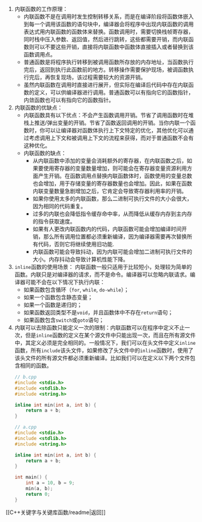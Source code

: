 1. 内联函数的工作原理：
	- 内联函数不是在调用时发生控制转移关系，而是在编译阶段将函数体嵌入到每一个调用该函数的语句块中，编译器会将程序中出现内联函数的调用表达式用内联函数的函数体来替换。函数调用时，需要切换栈帧寄存器，同时栈中压入参数、返回值，然后进行跳转，这些都需要开销，而内联函数则可以不要这些开销，直接将内联函数中函数体直接插入或者替换到该函数调用点。
	- 普通函数是将程序执行转移到被调用函数所存放的内存地址，当函数执行完后，返回到执行此函数前的地方。转移操作需要保护现场，被调函数执行完后，再恢复现场，该过程需要较大的资源开销。
	- 虽然内联函数在调用时直接进行展开，但实际在编译后代码中存在内联函数的定义，可以供编译器进行调用。普通函数可以有指向它的函数指针，内敛函数也可以有指向它的函数指针。
2. 内联函数的优缺点：
	- 内联函数具有以下优点：不会产生函数调用开销。节省了调用函数时在堆栈上推送/弹出变量的开销。节省了函数返回调用的开销。当你内联一个函数时，你可以让编译器对函数体执行上下文特定的优化，其他优化可以通过考虑调用上下文和被调用上下文的流程来获得，而对于普通函数不会有这种优化。
	- 内联函数的缺点：
		- 从内联函数中添加的变量会消耗额外的寄存器，在内联函数之后，如果要使用寄存器的变量数量增加，则可能会在寄存器变量资源利用方面产生开销。在函数调用点替换内联函数体时，函数使用的变量总数也会增加，用于存储变量的寄存器数量也会增加。因此，如果在函数内联变量数量急剧增加之后，它肯定会导致寄存器利用率的开销。
		- 如果你使用太多的内联函数，那么二进制可执行文件的大小会很大，因为相同的代码重复。
		- 过多的内联也会降低指令缓存命中率，从而降低从缓存内存到主内存的指令获取速度。
		- 如果有人更改内联函数内的代码，内联函数可能会增加编译时间开销，那么所有调用位置都必须重新编译，因为编译器需要再次替换所有代码，否则它将继续使用旧功能.
		- 内联函数可能会导致抖动，因为内联可能会增加二进制可执行文件的大小。内存抖动会导致计算机性能下降。
3. `inline`函数的使用场景：
	内联函数一般只适用于比较短小，处理较为简单的函数。内联只是对编译器的请求，而不是命令。编译器可以忽略内联请求。编译器可能不会在以下情况下执行内联：
	- 如果函数包含循环（`for`, `while`, `do-while`）；
	- 如果一个函数包含静态变量；
	- 如果一个函数是递归的；
	- 如果函数返回类型不是`void`，并且函数体中不存在`return`语句；
	- 如果函数包含`switch`或`goto`语句；
4. 内联可以去除函数只能定义一次的限制：内联函数可以在程序中定义不止一次，但是`inline`函数的定义在某个源文件中只能出现一次，而且在所有源文件中，其定义必须是完全相同的。一般情况下，我们可以在头文件中定义`inline`函数，所有`include`该头文件，如果修改了头文件中的`inline`函数时，使用了该头文件的所有源文件都必须重新编译。比如我们可以在定义以下两个文件包含相同的函数。
	```cpp
	// b.cpp
	#include <stdio.h>
	#include <stdlib.h>
	#include <string.h>
	
	inline int min(int a, int b) {
	    return a + b;
	}
	
	// a.cpp
	#include <stdio.h>
	#include <stdlib.h>
	#include <string.h>
	
	inline int min(int a, int b) {
	    return a + b;
	}
	
	int main() {
	    int a = 10, b = 9;
	    min(a, b);
	    return 0;
	}
	```

[[C++关键字与关键库函数/readme|返回]]